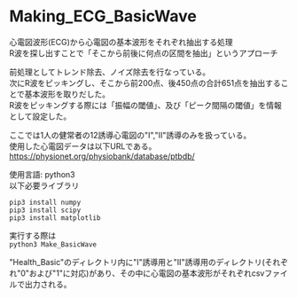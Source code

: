 # Making_ECG_BasicWave

心電図波形(ECG)から心電図の基本波形をそれぞれ抽出する処理  
R波を探し出すことで「そこから前後に何点の区間を抽出」というアプローチ

前処理としてトレンド除去、ノイズ除去を行なっている。  
次にR波をピッキングし、そこから前200点、後450点の合計651点を抽出することで基本波形を取りだした。  
R波をピッキングする際には「振幅の閾値」、及び「ピーク間隔の閾値」を情報として設定した。

ここでは1人の健常者の12誘導心電図の"I","II"誘導のみを扱っている。  
使用した心電図データは以下URLである。
https://physionet.org/physiobank/database/ptbdb/


使用言語: python3  
以下必要ライブラリ
```
pip3 install numpy
pip3 install scipy
pip3 install matplotlib
```

実行する際は  
`python3 Make_BasicWave`

"Health_Basic"のディレクトリ内に"I"誘導用と"II"誘導用のディレクトリ(それぞれ"0"および"1"に対応)があり、その中に心電図の基本波形がそれぞれcsvファイルで出力される。
